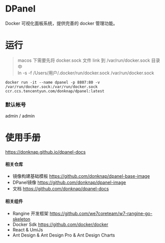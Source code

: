 # DPanel

Docker 可视化面板系统，提供完善的 docker 管理功能。

# 运行

> macos 下需要先将 docker.sock 文件 link 到 /var/run/docker.sock 目录中 \
> ln -s -f /Users/用户/.docker/run/docker.sock  /var/run/docker.sock

```
docker run -it --name dpanel -p 8807:80 -v /var/run/docker.sock:/var/run/docker.sock ccr.ccs.tencentyun.com/donknap/dpanel:latest
```

### 默认帐号

admin / admin

# 使用手册

https://donknap.github.io/dpanel-docs

#### 相关仓库

- 镜像构建基础模板 https://github.com/donknap/dpanel-base-image 
- DPanel镜像 https://github.com/donknap/dpanel-image
- 文档 https://github.com/donknap/dpanel-docs

#### 相关组件

- Rangine 开发框架 https://github.com/we7coreteam/w7-rangine-go-skeleton
- Docker Sdk https://github.com/docker/docker
- React & UmiJs
- Ant Design & Ant Design Pro & Ant Design Charts